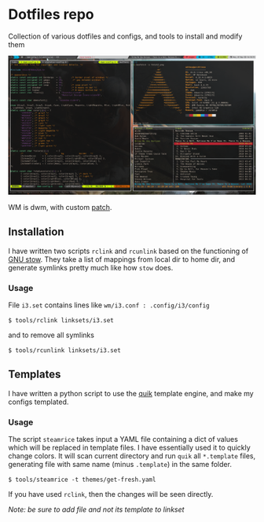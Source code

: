 # Dotfiles repo

Collection of various dotfiles and configs, and tools to install and modify them

![scrot](scrot.png "Screenshot")

WM is dwm, with custom [patch](https://gist.github.com/udiboy1209/c4a47c3bb1bbfa5498032dee34bc144a).

## Installation

I have written two scripts `rclink` and `rcunlink` based on the functioning of 
[GNU stow](https://www.gnu.org/software/stow/). They take a list of mappings from local dir
to home dir, and generate symlinks pretty much like how `stow` does.

### Usage

File `i3.set` contains lines like `wm/i3.conf : .config/i3/config`

```
$ tools/rclink linksets/i3.set
```

and to remove all symlinks

```
$ tools/rcunlink linksets/i3.set
```

## Templates

I have written a python script to use the [quik](https://github.com/avelino/quik) template engine,
and make my configs templated.

### Usage

The script `steamrice` takes input a YAML file containing a dict of values which will be replaced in template files.
I have essentially used it to quickly change colors.
It will scan current directory and run `quik` all `*.template` files, generating file with same name (minus `.template`) in the same folder.

```
$ tools/steamrice -t themes/get-fresh.yaml
```

If you have used `rclink`, then the changes will be seen directly. 

*Note: be sure to add file and not its template to linkset*
